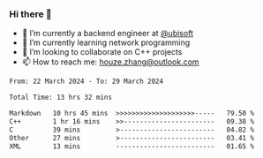### Hi there 👋
- 🔭 I’m currently a backend engineer at [@ubisoft](https://github.com/ubisoft)
- 🌱 I’m currently learning network programming
- 👯 I’m looking to collaborate on C++ projects
- 📫 How to reach me: houze.zhang@outlook.com

<!--START_SECTION:waka-->

```txt
From: 22 March 2024 - To: 29 March 2024

Total Time: 13 hrs 32 mins

Markdown   10 hrs 45 mins  >>>>>>>>>>>>>>>>>>>>-----   79.50 %
C++        1 hr 16 mins    >>-----------------------   09.38 %
C          39 mins         >------------------------   04.82 %
Other      27 mins         >------------------------   03.41 %
XML        13 mins         -------------------------   01.65 %
```

<!--END_SECTION:waka-->
